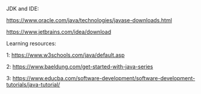 JDK and IDE:

https://www.oracle.com/java/technologies/javase-downloads.html

https://www.jetbrains.com/idea/download

Learning resources:

1: https://www.w3schools.com/java/default.asp

2: https://www.baeldung.com/get-started-with-java-series

3: https://www.educba.com/software-development/software-development-tutorials/java-tutorial/